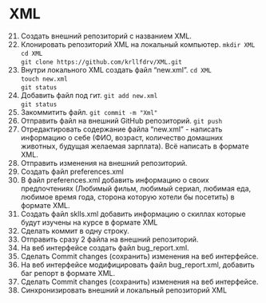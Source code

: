 # XML
21. Создать внешний репозиторий c названием XML. 
 22. Клонировать репозиторий XML на локальный компьютер. 
 `mkdir XML`  
`cd XML`  
`git clone https://github.com/krllfdrv/XML.git` 
 23. Внутри локального XML создать файл “new.xml”. 
 `cd XML`  
`touch new.xml`  
`git status`  
 24. Добавить файл под гит. 
 `git add new.xml`  
`git status` 
 25. Закоммитить файл. 
 `git commit -m "Xml"`
 26. Отправить файл на внешний GitHub репозиторий. 
 `git push`
 27. Отредактировать содержание файла “new.xml” - написать информацию о себе (ФИО, возраст, количество домашних животных, будущая желаемая зарплата). Всё написать в формате XML. 
 28. Отправить изменения на внешний репозиторий. 
 29. Создать файл preferences.xml 
 30. В файл preferences.xml добавить информацию о своих предпочтениях (Любимый фильм, любимый сериал, любимая еда, любимое время года, сторона которую хотели бы посетить) в формате XML. 
 31. Создать файл sklls.xml добавить информацию о скиллах которые будут изучены на курсе в формате XML 
 32. Сделать коммит в одну строку. 
 33. Отправить сразу 2 файла на внешний репозиторий. 
 34. На веб интерфейсе создать файл bug_report.xml. 
 35. Сделать Commit changes (сохранить) изменения на веб интерфейсе. 
 36. На веб интерфейсе модифицировать файл bug_report.xml, добавить баг репорт в формате XML. 
 37. Сделать Commit changes (сохранить) изменения на веб интерфейсе. 
 38. Синхронизировать внешний и локальный репозиторий XML 
